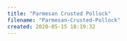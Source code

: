 ```yaml
---
title: "Parmesan Crusted Pollock"
filename: "Parmesan-Crusted-Pollock"
created: 2020-05-15 18:19:32
---
```


